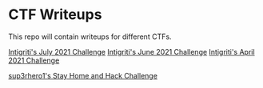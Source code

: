 # CTF Writeups

This repo will contain writeups for different CTFs.

[Intigriti's July 2021 Challenge](./inti/0721/README.md)
[Intigriti's June 2021 Challenge](./inti/0621/README.md)
[Intigriti's April 2021 Challenge](./inti/0421/README.md)

[sup3rhero1's Stay Home and Hack Challenge](./StayHomeAndHack_2020/stayhomeandhack-2020-svennergr.pdf)
